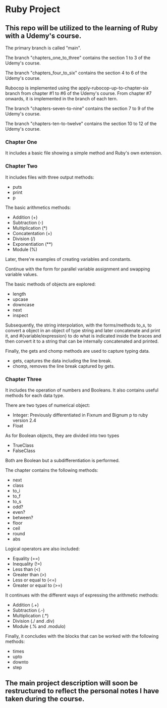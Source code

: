 # Ruby Project

## This repo will be utilized to the learning of Ruby with a Udemy's course.

The primary branch is called "main".

The branch "chapters_one_to_three" contains the section 1 to 3 of the Udemy's course.

The branch "chapters_four_to_six" contains the section 4 to 6 of the Udemy's course.

Rubocop is implemented using the apply-rubocop-up-to-chapter-six branch from chapter #1 to #6 of the Udemy's course. From chapter #7 onwards, it is implemented in the branch of each tern.

The branch "chapters-seven-to-nine" contains the section 7 to 9 of the Udemy's course.

The branch "chapters-ten-to-twelve" contains the section 10 to 12 of the Udemy's course.


### Chapter One
It includes a basic file showing a simple method and Ruby's own extension.


### Chapter Two
It includes files with three output methods:
- puts
- print
- p


The basic arithmetics methods:
- Addition (+)
- Subtraction (-)
- Multiplication (*)
- Concatentation (+)
- Division (/)
- Exponentiation (**)
- Module (%)


Later, there're examples of creating variables and constants.

Continue with the form for parallel variable assignment and swapping variable values.


The basic methods of objects are explored:
- length
- upcase
- downcase
- next
- inspect


Subsequently, the string interpolation, with the forms/methods to_s, to convert a object in an object of type string and later concatenate and print it, and #{variable/expression} to do what is indicated inside the braces and then convert it to a string that can be internally concatenated and printed.


Finally, the gets and chomp methods are used to capture typing data.
- gets, captures the data including the line break.
- chomp, removes the line break captured by gets.



### Chapter Three
It includes the operation of numbers and Booleans. It also contains useful methods for each data type.

There are two types of numerical object:
- Integer: Previously differentiated in Fixnum and Bignum p to ruby version 2.4
- Float


As for Boolean objects, they are divided into two types
- TrueClass
- FalseClass

Both are Boolean but a subdifferentiation is performed.


The chapter contains the following methods:
- next
- class
- to_i
- to_f
- to_s
- odd?
- even?
- between?
- floor
- ceil
- round
- abs


Logical operators are also included:
- Equality (==)
- Inequality (!=)
- Less than (<)
- Greater than (>)
- Less or equal to (<=)
- Greater or equal to (>=)


It continues with the different ways of expressing the arithmetic methods:
- Addition (.+)
- Subtraction (.-)
- Multiplication (.*)
- Division (./ and .div)
- Module (.% and .modulo)


Finally, it concludes with the blocks that can be worked with the following methods:
- times
- upto
- downto
- step



## The main project description will soon be restructured to reflect the personal notes I have taken during the course.
